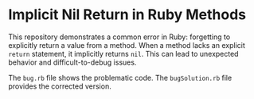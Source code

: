 # Implicit Nil Return in Ruby Methods

This repository demonstrates a common error in Ruby: forgetting to explicitly return a value from a method.  When a method lacks an explicit `return` statement, it implicitly returns `nil`. This can lead to unexpected behavior and difficult-to-debug issues.

The `bug.rb` file shows the problematic code. The `bugSolution.rb` file provides the corrected version.
